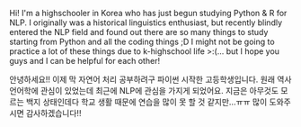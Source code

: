Hi! I'm a highschooler in Korea who has just begun studying Python & R for NLP.
I originally was a historical linguistics enthusiast, but recently blindly entered the NLP field and found out there are so many things to study starting from Python and
all the coding things ;D I might not be going to practice a lot of these things due to k-highschool life >:(... but I hope you guys and I can be helpful for each other!

안녕하세요!! 이제 막 자연어 처리 공부하려구 파이썬 시작한 고등학생입니다. 원래 역사언어학에 관심이 있었는데 최근에 NLP에 관심을 가지게 되었어요. 지금은 아무것도 모르는 백지 상태인데다
학교 생활 때문에 연습을 많이 못 할 것 같지만...ㅠㅠ 많이 도와주시면 감사하겠습니다!!
